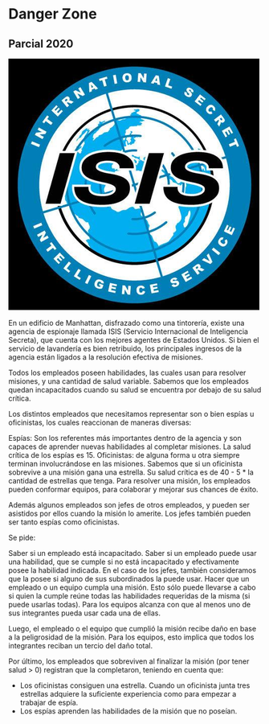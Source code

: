 # Danger Zone
## Parcial 2020

![](DangerZone.jpg)

En un edificio de Manhattan, disfrazado como una tintorería, existe una agencia de espionaje llamada ISIS (Servicio Internacional de Inteligencia Secreta), que cuenta con los mejores agentes de Estados Unidos. Si bien el servicio de lavandería es bien retribuido, los principales ingresos de la agencia están ligados a la resolución efectiva de misiones.

Todos los empleados poseen habilidades, las cuales usan para resolver misiones, y una cantidad de salud variable. Sabemos que los empleados quedan incapacitados cuando su salud se encuentra por debajo de su salud crítica.

Los distintos empleados que necesitamos representar son o bien espías u oficinistas, los cuales reaccionan de maneras diversas:

Espías: Son los referentes más importantes dentro de la agencia y son capaces de aprender nuevas habilidades al completar misiones.
La salud crítica de los espías es 15.
Oficinistas: de alguna forma u otra siempre terminan involucrándose en las misiones. Sabemos que si un oficinista sobrevive a una misión gana una estrella.
Su salud crítica es de 40 - 5 * la cantidad de estrellas que tenga.
Para resolver una misión, los empleados pueden conformar equipos, para colaborar y mejorar sus chances de éxito.

Además algunos empleados son jefes de otros empleados, y pueden ser asistidos por ellos cuando la misión lo amerite. Los jefes también pueden ser tanto espías como oficinistas.

Se pide:

Saber si un empleado está incapacitado.
Saber si un empleado puede usar una habilidad, que se cumple si no está incapacitado y efectivamente posee la habilidad indicada. En el caso de los jefes, también consideramos que la posee si alguno de sus subordinados la puede usar.
Hacer que un empleado o un equipo cumpla una misión.
Esto sólo puede llevarse a cabo si quien la cumple reúne todas las habilidades requeridas de la misma (si puede usarlas todas). Para los equipos alcanza con que al menos uno de sus integrantes pueda usar cada una de ellas.

Luego, el empleado o el equipo que cumplió la misión recibe daño en base a la peligrosidad de la misión. Para los equipos, esto implica que todos los integrantes reciban un tercio del daño total.

Por último, los empleados que sobreviven al finalizar la misión (por tener salud > 0) registran que la completaron, teniendo en cuenta que:
- Los oficinistas consiguen una estrella. Cuando un oficinista junta tres estrellas adquiere la suficiente experiencia como para empezar a trabajar de espía.
- Los espías aprenden las habilidades de la misión que no poseían.